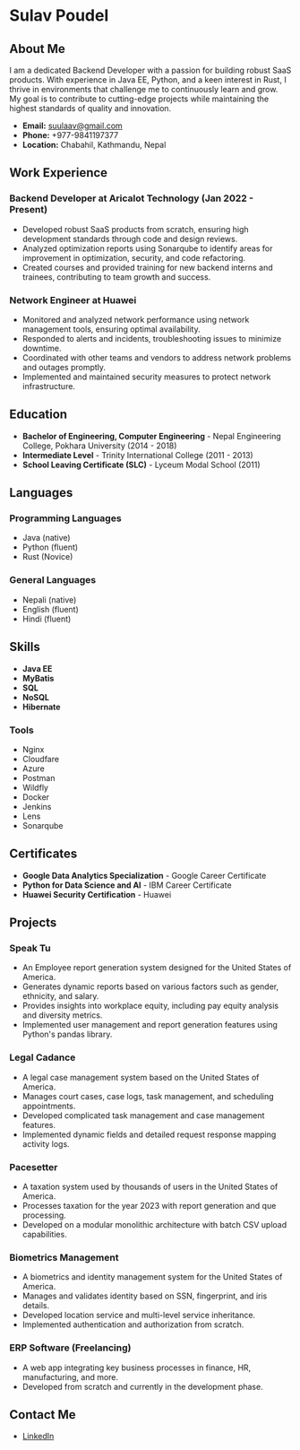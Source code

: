 # Sulav Poudel

## About Me

I am a dedicated Backend Developer with a passion for building robust SaaS products. With experience in Java EE, Python, and a keen interest in Rust, I thrive in environments that challenge me to continuously learn and grow. My goal is to contribute to cutting-edge projects while maintaining the highest standards of quality and innovation.

- **Email:** suulaav@gmail.com
- **Phone:** +977-9841197377
- **Location:** Chabahil, Kathmandu, Nepal

## Work Experience

### Backend Developer at Aricalot Technology (Jan 2022 - Present)

- Developed robust SaaS products from scratch, ensuring high development standards through code and design reviews.
- Analyzed optimization reports using Sonarqube to identify areas for improvement in optimization, security, and code refactoring.
- Created courses and provided training for new backend interns and trainees, contributing to team growth and success.

### Network Engineer at Huawei

- Monitored and analyzed network performance using network management tools, ensuring optimal availability.
- Responded to alerts and incidents, troubleshooting issues to minimize downtime.
- Coordinated with other teams and vendors to address network problems and outages promptly.
- Implemented and maintained security measures to protect network infrastructure.

## Education

- **Bachelor of Engineering, Computer Engineering** - Nepal Engineering College, Pokhara University (2014 - 2018)
- **Intermediate Level** - Trinity International College (2011 - 2013)
- **School Leaving Certificate (SLC)** - Lyceum Modal School (2011)

## Languages

### Programming Languages

- Java (native)
- Python (fluent)
- Rust (Novice)

### General Languages

- Nepali (native)
- English (fluent)
- Hindi (fluent)

## Skills

- **Java EE**
- **MyBatis**
- **SQL**
- **NoSQL**
- **Hibernate**

### Tools

- Nginx
- Cloudfare
- Azure
- Postman
- Wildfly
- Docker
- Jenkins
- Lens
- Sonarqube

## Certificates

- **Google Data Analytics Specialization** - Google Career Certificate
- **Python for Data Science and AI** - IBM Career Certificate
- **Huawei Security Certification** - Huawei

## Projects

### Speak Tu

- An Employee report generation system designed for the United States of America.
- Generates dynamic reports based on various factors such as gender, ethnicity, and salary.
- Provides insights into workplace equity, including pay equity analysis and diversity metrics.
- Implemented user management and report generation features using Python's pandas library.

### Legal Cadance

- A legal case management system based on the United States of America.
- Manages court cases, case logs, task management, and scheduling appointments.
- Developed complicated task management and case management features.
- Implemented dynamic fields and detailed request response mapping activity logs.

### Pacesetter

- A taxation system used by thousands of users in the United States of America.
- Processes taxation for the year 2023 with report generation and que processing.
- Developed on a modular monolithic architecture with batch CSV upload capabilities.

### Biometrics Management

- A biometrics and identity management system for the United States of America.
- Manages and validates identity based on SSN, fingerprint, and iris details.
- Developed location service and multi-level service inheritance.
- Implemented authentication and authorization from scratch.

### ERP Software (Freelancing)

- A web app integrating key business processes in finance, HR, manufacturing, and more.
- Developed from scratch and currently in the development phase.

## Contact Me

- [LinkedIn](https://www.linkedin.com/in/suulaav/)

